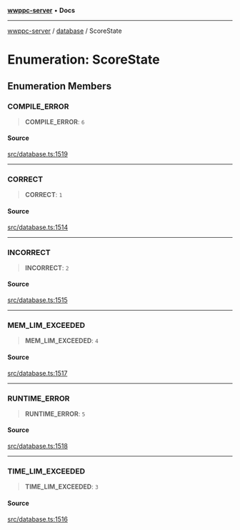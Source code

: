 [**wwppc-server**](../../README.md) • **Docs**

***

[wwppc-server](../../modules.md) / [database](../README.md) / ScoreState

# Enumeration: ScoreState

## Enumeration Members

### COMPILE\_ERROR

> **COMPILE\_ERROR**: `6`

#### Source

[src/database.ts:1519](https://github.com/WWPPC/WWPPC-server/blob/d36edcf5b3e9dc61bf375adab6f0ce8e98344d21/src/database.ts#L1519)

***

### CORRECT

> **CORRECT**: `1`

#### Source

[src/database.ts:1514](https://github.com/WWPPC/WWPPC-server/blob/d36edcf5b3e9dc61bf375adab6f0ce8e98344d21/src/database.ts#L1514)

***

### INCORRECT

> **INCORRECT**: `2`

#### Source

[src/database.ts:1515](https://github.com/WWPPC/WWPPC-server/blob/d36edcf5b3e9dc61bf375adab6f0ce8e98344d21/src/database.ts#L1515)

***

### MEM\_LIM\_EXCEEDED

> **MEM\_LIM\_EXCEEDED**: `4`

#### Source

[src/database.ts:1517](https://github.com/WWPPC/WWPPC-server/blob/d36edcf5b3e9dc61bf375adab6f0ce8e98344d21/src/database.ts#L1517)

***

### RUNTIME\_ERROR

> **RUNTIME\_ERROR**: `5`

#### Source

[src/database.ts:1518](https://github.com/WWPPC/WWPPC-server/blob/d36edcf5b3e9dc61bf375adab6f0ce8e98344d21/src/database.ts#L1518)

***

### TIME\_LIM\_EXCEEDED

> **TIME\_LIM\_EXCEEDED**: `3`

#### Source

[src/database.ts:1516](https://github.com/WWPPC/WWPPC-server/blob/d36edcf5b3e9dc61bf375adab6f0ce8e98344d21/src/database.ts#L1516)
